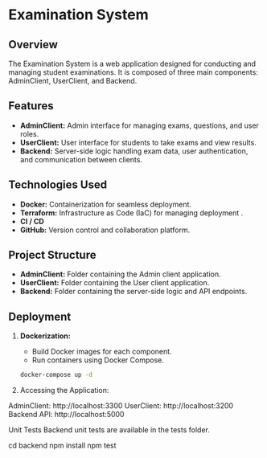 # Examination System

## Overview

The Examination System is a web application designed for conducting and managing student examinations. It is composed of three main components: AdminClient, UserClient, and Backend.

## Features

- **AdminClient:** Admin interface for managing exams, questions, and user roles.
- **UserClient:** User interface for students to take exams and view results.
- **Backend:** Server-side logic handling exam data, user authentication, and communication between clients.

## Technologies Used

- **Docker:** Containerization for seamless deployment.
- **Terraform:** Infrastructure as Code (IaC) for managing deployment .
- **CI / CD**
- **GitHub:** Version control and collaboration platform.

## Project Structure

- **AdminClient:** Folder containing the Admin client application.
- **UserClient:** Folder containing the User client application.
- **Backend:** Folder containing the server-side logic and API endpoints.

## Deployment

1. **Dockerization:**
   - Build Docker images for each component.
   - Run containers using Docker Compose.

   ```bash
   docker-compose up -d

2. Accessing the Application:

AdminClient: http://localhost:3300
UserClient: http://localhost:3200
Backend API: http://localhost:5000



Unit Tests
Backend unit tests are available in the tests folder.

cd backend
npm install
npm test
